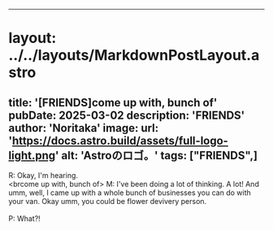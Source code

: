 
---
# layout: ../../layouts/MarkdownPostLayout.astro
title: '[FRIENDS]come up with, bunch of'
pubDate: 2025-03-02
description: 'FRIENDS'
author: 'Noritaka'
image:
    url: 'https://docs.astro.build/assets/full-logo-light.png'
    alt: 'Astroのロゴ。'
tags: ["FRIENDS",]
---

R: Okay, I'm hearing.<br>
<brcome up with, bunch of>
M: I've been doing a lot of thinking. A lot! And umm, well, I came up with a whole bunch of businesses you can do with your van. Okay umm, you could be flower devivery person.<br>
<br>
P: What?!<br>
